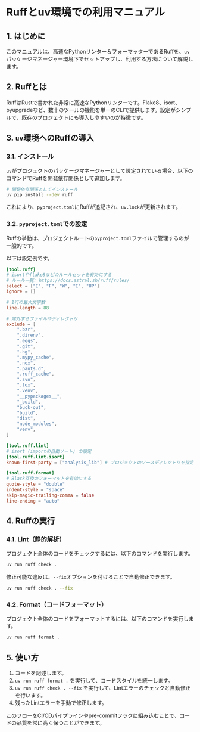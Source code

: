 # Ruffとuv環境での利用マニュアル

## 1. はじめに

このマニュアルは、高速なPythonリンター＆フォーマッターであるRuffを、`uv`パッケージマネージャー環境下でセットアップし、利用する方法について解説します。

## 2. Ruffとは

RuffはRustで書かれた非常に高速なPythonリンターです。Flake8、isort、pyupgradeなど、数十のツールの機能を単一のCLIで提供します。設定がシンプルで、既存のプロジェクトにも導入しやすいのが特徴です。

## 3. `uv`環境へのRuffの導入

### 3.1. インストール

`uv`がプロジェクトのパッケージマネージャーとして設定されている場合、以下のコマンドでRuffを開発依存関係として追加します。

```bash
# 開発依存関係としてインストール
uv pip install --dev ruff
```

これにより、`pyproject.toml`にRuffが追記され、`uv.lock`が更新されます。

### 3.2. `pyproject.toml`での設定

Ruffの挙動は、プロジェクトルートの`pyproject.toml`ファイルで管理するのが一般的です。

以下は設定例です。

```toml
[tool.ruff]
# isortやflake8などのルールセットを有効にする
# ルール一覧: https://docs.astral.sh/ruff/rules/
select = ["E", "F", "W", "I", "UP"]
ignore = []

# 1行の最大文字数
line-length = 88

# 除外するファイルやディレクトリ
exclude = [
    ".bzr",
    ".direnv",
    ".eggs",
    ".git",
    ".hg",
    ".mypy_cache",
    ".nox",
    ".pants.d",
    ".ruff_cache",
    ".svn",
    ".tox",
    ".venv",
    "__pypackages__",
    "_build",
    "buck-out",
    "build",
    "dist",
    "node_modules",
    "venv",
]

[tool.ruff.lint]
# isort (importの自動ソート) の設定
[tool.ruff.lint.isort]
known-first-party = ["analysis_lib"] # プロジェクトのソースディレクトリを指定

[tool.ruff.format]
# Black互換のフォーマットを有効にする
quote-style = "double"
indent-style = "space"
skip-magic-trailing-comma = false
line-ending = "auto"
```

## 4. Ruffの実行

### 4.1. Lint（静的解析）

プロジェクト全体のコードをチェックするには、以下のコマンドを実行します。

```bash
uv run ruff check .
```

修正可能な違反は、`--fix`オプションを付けることで自動修正できます。

```bash
uv run ruff check . --fix
```

### 4.2. Format（コードフォーマット）

プロジェクト全体のコードをフォーマットするには、以下のコマンドを実行します。

```bash
uv run ruff format .
```

## 5. 使い方

1.  コードを記述します。
2.  `uv run ruff format .` を実行して、コードスタイルを統一します。
3.  `uv run ruff check . --fix` を実行して、Lintエラーのチェックと自動修正を行います。
4.  残ったLintエラーを手動で修正します。

このフローをCI/CDパイプラインやpre-commitフックに組み込むことで、コードの品質を常に高く保つことができます。
